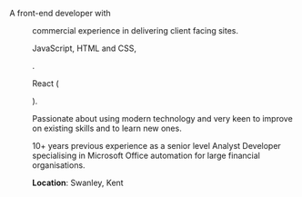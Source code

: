 <script>
  import Basics from '$lib/basics.svelte'
  import DD from '$lib/date-distance.svelte'
</script>

<Basics 
  name="Scott Spence"  
  label="Developer" 
  email="yo@scottspence.com"  
  phone="+44 0000 00 0000"
  website="scottspence.com"  
  imgSrc="profile-pic.png"
/>

<article class='markdown'>

A front-end developer with <DD date="2018-03-14" /> commercial
experience in delivering client facing sites.

JavaScript, HTML and CSS, <DD date="2016-06-15" />.

React (<DD date="2017-05-20" />).

Passionate about using modern technology and very keen to improve on
existing skills and to learn new ones.

10+ years previous experience as a senior level Analyst Developer
specialising in Microsoft Office automation for large financial
organisations.

**Location**: Swanley, Kent

</article>
